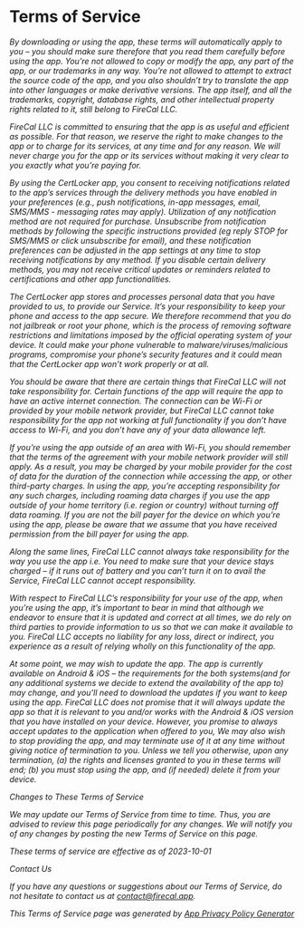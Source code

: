# Terms of Service

_By downloading or using the app, these terms will automatically apply to you – you should make sure therefore that you read them carefully before using the app. You’re not allowed to copy or modify the app, any part of the app, or our trademarks in any way. You’re not allowed to attempt to extract the source code of the app, and you also shouldn’t try to translate the app into other languages or make derivative versions. The app itself, and all the trademarks, copyright, database rights, and other intellectual property rights related to it, still belong to FireCal LLC._

_FireCal LLC is committed to ensuring that the app is as useful and efficient as possible. For that reason, we reserve the right to make changes to the app or to charge for its services, at any time and for any reason. We will never charge you for the app or its services without making it very clear to you exactly what you’re paying for._

_By using the CertLocker app, you consent to receiving notifications related to the app’s services through the delivery methods you have enabled in your preferences (e.g., push notifications, in-app messages, email, SMS/MMS - messaging rates may apply). Utilization of any notification method are not required for purchase. Unsubscribe from notification methods by following the specific instructions provided (eg reply STOP for SMS/MMS or click unsubscribe for email), and these notification preferences can be adjusted in the app settings at any time to stop receiving notifications by any method. If you disable certain delivery methods, you may not receive critical updates or reminders related to certifications and other app functionalities._

_The CertLocker app stores and processes personal data that you have provided to us, to provide our Service. It’s your responsibility to keep your phone and access to the app secure. We therefore recommend that you do not jailbreak or root your phone, which is the process of removing software restrictions and limitations imposed by the official operating system of your device. It could make your phone vulnerable to malware/viruses/malicious programs, compromise your phone’s security features and it could mean that the CertLocker app won’t work properly or at all._

_You should be aware that there are certain things that FireCal LLC will not take responsibility for. Certain functions of the app will require the app to have an active internet connection. The connection can be Wi-Fi or provided by your mobile network provider, but FireCal LLC cannot take responsibility for the app not working at full functionality if you don’t have access to Wi-Fi, and you don’t have any of your data allowance left._

_If you’re using the app outside of an area with Wi-Fi, you should remember that the terms of the agreement with your mobile network provider will still apply. As a result, you may be charged by your mobile provider for the cost of data for the duration of the connection while accessing the app, or other third-party charges. In using the app, you’re accepting responsibility for any such charges, including roaming data charges if you use the app outside of your home territory (i.e. region or country) without turning off data roaming. If you are not the bill payer for the device on which you’re using the app, please be aware that we assume that you have received permission from the bill payer for using the app._

_Along the same lines, FireCal LLC cannot always take responsibility for the way you use the app i.e. You need to make sure that your device stays charged – if it runs out of battery and you can’t turn it on to avail the Service, FireCal LLC cannot accept responsibility._

_With respect to FireCal LLC’s responsibility for your use of the app, when you’re using the app, it’s important to bear in mind that although we endeavor to ensure that it is updated and correct at all times, we do rely on third parties to provide information to us so that we can make it available to you. FireCal LLC accepts no liability for any loss, direct or indirect, you experience as a result of relying wholly on this functionality of the app._

_At some point, we may wish to update the app. The app is currently available on Android & iOS – the requirements for the both systems(and for any additional systems we decide to extend the availability of the app to) may change, and you’ll need to download the updates if you want to keep using the app. FireCal LLC does not promise that it will always update the app so that it is relevant to you and/or works with the Android & iOS version that you have installed on your device. However, you promise to always accept updates to the application when offered to you, We may also wish to stop providing the app, and may terminate use of it at any time without giving notice of termination to you. Unless we tell you otherwise, upon any termination, (a) the rights and licenses granted to you in these terms will end; (b) you must stop using the app, and (if needed) delete it from your device._

_Changes to These Terms of Service_

_We may update our Terms of Service from time to time. Thus, you are advised to review this page periodically for any changes. We will notify you of any changes by posting the new Terms of Service on this page._

_These terms of service are effective as of 2023-10-01_

_Contact Us_

_If you have any questions or suggestions about our Terms of Service, do not hesitate to contact us at contact@firecal.app._

_This Terms of Service page was generated by_ [_App Privacy Policy Generator_](https://app-privacy-policy-generator.nisrulz.com/)
